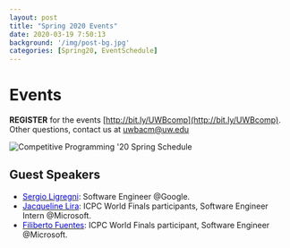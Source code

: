 ```yaml
---
layout: post
title: "Spring 2020 Events"
date: 2020-03-19 7:50:13
background: '/img/post-bg.jpg'
categories: [Spring20, EventSchedule]
---
```


# Events

**REGISTER** for the events [http://bit.ly/UWBcomp](http://bit.ly/UWBcomp). Other questions, contact us at [uwbacm@uw.edu](uwbacm@uw.edu)

![Competitive Programming '20 Spring Schedule](/competitive-programming/img/spr20events.png)

## Guest Speakers
- [<span style="color: blue">Sergio Ligregni</span>](https://ch.linkedin.com/in/ligregni): Software Engineer @Google.
- [<span style="color: blue">Jacqueline Lira</span>](https://mx.linkedin.com/in/jacqueline-lira-ch%C3%A1vez-46b7a7167?trk=people_directory): ICPC World Finals participants, Software Engineer Intern @Microsoft.
- [<span style="color: blue">Filiberto Fuentes</span>](https://www.linkedin.com/in/galloska): ICPC World Finals participant, Software Engineer @Microsoft.
